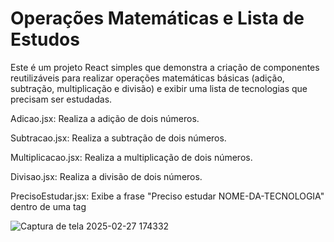 <h1>Operações Matemáticas e Lista de Estudos</h1>
Este é um projeto React simples que demonstra a criação de componentes reutilizáveis para realizar operações matemáticas básicas (adição, subtração, multiplicação e divisão) e exibir uma lista de tecnologias que precisam ser estudadas.

<p> Adicao.jsx: Realiza a adição de dois números. </p>

<p> Subtracao.jsx: Realiza a subtração de dois números. </p>

<p> Multiplicacao.jsx: Realiza a multiplicação de dois números. </p>

<p> Divisao.jsx: Realiza a divisão de dois números. </p>

<p> PrecisoEstudar.jsx: Exibe a frase "Preciso estudar NOME-DA-TECNOLOGIA" dentro de uma tag  </p>


![Captura de tela 2025-02-27 174332](https://github.com/user-attachments/assets/4976b526-b09c-4a21-a478-22c7c3f3cacd)
